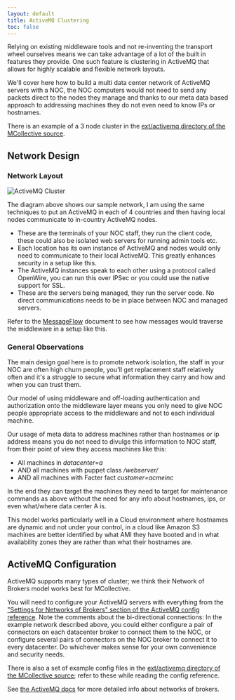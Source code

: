 ```yaml
---
layout: default
title: ActiveMQ Clustering
toc: false
---
```

[MessageFlow]: /mcollective/reference/basic/messageflow.html
[NetworksOfBrokers]: http://activemq.apache.org/networks-of-brokers.html
[SampleConfig]: http://github.com/puppetlabs/marionette-collective/tree/master/ext/activemq/
[activemq_network]: /mcollective/deploy/middleware/activemq.html#settings-for-networks-of-brokers

Relying on existing middleware tools and not re-inventing the transport wheel ourselves means we can take advantage of a lot of the built in features they provide.  One such feature is clustering in ActiveMQ that allows for highly scalable and flexible network layouts.

We'll cover here how to build a multi data center network of ActiveMQ servers with a NOC, the NOC computers would not need to send any packets direct to the nodes they manage and thanks to our meta data based approach to addressing machines they do not even need to know IPs or hostnames.

There is an example of a 3 node cluster in the [ext/activemq directory of the MCollective source][SampleConfig].

## Network Design

### Network Layout

![ActiveMQ Cluster](/mcollective/images/activemq-multi-locations.png)

The diagram above shows our sample network, I am using the same techniques to put an ActiveMQ in each of 4 countries and then having local nodes communicate to in-country ActiveMQ nodes.

* These are the terminals of your NOC staff, they run the client code, these could also be isolated web servers for running admin tools etc.
* Each location has its own instance of ActiveMQ and nodes would only need to communicate to their local ActiveMQ.  This greatly enhances security in a setup like this.
* The ActiveMQ instances speak to each other using a protocol called OpenWire, you can run this over IPSec or you could use the native support for SSL.
* These are the servers being managed, they run the server code.  No direct communications needs to be in place between NOC and managed servers.

Refer to the [MessageFlow][] document to see how messages would traverse the middleware in a setup like this.

### General Observations
The main design goal here is to promote network isolation, the staff in your NOC are often high churn people, you'll get replacement staff relatively often and it's a struggle to secure what information they carry and how and when you can trust them.

Our model of using middleware and off-loading authentication and authorization onto the middleware layer means you only need to give NOC people appropriate access to the middleware and not to each individual machine.

Our usage of meta data to address machines rather than hostnames or ip address means you do not need to divulge this information to NOC staff, from their point of view they access machines like this:

* All machines in _datacenter=a_
* AND all machines with puppet class _/webserver/_
* AND all machines with Facter fact _customer=acmeinc_

In the end they can target the machines they need to target for maintenance commands as above without the need for any info about hostnames, ips, or even what/where data center A is.

This model works particularly well in a Cloud environment where hostnames are dynamic and not under your control, in a cloud like Amazon S3 machines are better identified by what AMI they have booted and in what availability zones they are rather than what their hostnames are.

## ActiveMQ Configuration

ActiveMQ supports many types of cluster; we think their Network of Brokers model works best for MCollective.

You will need to configure your ActiveMQ servers with everything from the ["Settings for Networks of Brokers" section of the ActiveMQ config reference][activemq_network]. Note the comments about the bi-directional connections: In the example network described above, you could either configure a pair of connectors on each datacenter broker to connect them to the NOC, or configure several pairs of connectors on the NOC broker to connect it to every datacenter. Do whichever makes sense for your own convenience and security needs.

There is also a set of example config files in the [ext/activemq directory of the MCollective source][SampleConfig]; refer to these while reading the config reference.

See [the ActiveMQ docs][NetworksOfBrokers] for more detailed info about networks of brokers.

